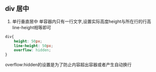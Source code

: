 ## div 居中
1.  单行垂直居中
单容器内只有一行文字,设置实际高度height与所在行的行高line-height相等即可
```css
div{
	height: 50px;
	line-height: 50px;
	overflow: hidden;
}
```
overflow:hidden的设置是为了防止内容超出容器或者产生自动换行

